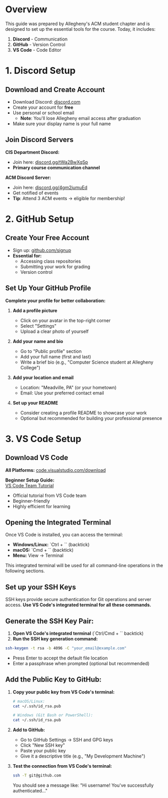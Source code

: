 # Overview

This guide was prepared by Allegheny's ACM student chapter and is designed to set up the essential tools for the course. Today, it includes:

1. **Discord** - Communication
2. **GitHub** - Version Control  
3. **VS Code** - Code Editor

<!-- Commented out for now:
4. **Python** - Programming Language
5. **Raspberry Pi Pico Extension** - Hardware
6. **AI Tools** - Development Assistance
-->

# 1. Discord Setup

## Download and Create Account

- Download Discord: [discord.com](https://discord.com/)
- Create your account for **free**
- Use personal or school email
  - **Note**: You'll lose Allegheny email access after graduation
- Make sure your display name is your full name

## Join Discord Servers

**CIS Department Discord:**

- Join here: [discord.gg/tWa2BwXqSp](https://discord.gg/tWa2BwXqSp)
- **Primary course communication channel**

**ACM Discord Server:**

- Join here: [discord.gg/4gm2jumuEd](https://discord.gg/4gm2jumuEd)
- Get notified of events
- **Tip**: Attend 3 ACM events → eligible for membership!

# 2. GitHub Setup

## Create Your Free Account

- Sign up: [github.com/signup](https://github.com/signup)
- **Essential for:**
  - Accessing class repositories
  - Submitting your work for grading
  - Version control

## Set Up Your GitHub Profile

**Complete your profile for better collaboration:**

1. **Add a profile picture**
   - Click on your avatar in the top-right corner
   - Select "Settings"
   - Upload a clear photo of yourself

2. **Add your name and bio**
   - Go to "Public profile" section
   - Add your full name (first and last)
   - Write a brief bio (e.g., "Computer Science student at Allegheny College")

3. **Add your location and email**
   - Location: "Meadville, PA" (or your hometown)
   - Email: Use your preferred contact email

4. **Set up your README**
   - Consider creating a profile README to showcase your work
   - Optional but recommended for building your professional presence

# 3. VS Code Setup

## Download VS Code

**All Platforms:** [code.visualstudio.com/download](https://code.visualstudio.com/download)

**Beginner Setup Guide:**  
[VS Code Team Tutorial](https://www.youtube.com/watch?v=B-s71n0dHUk)

- Official tutorial from VS Code team
- Beginner-friendly
- Highly efficient for learning

## Opening the Integrated Terminal

Once VS Code is installed, you can access the terminal:

- **Windows/Linux:** `Ctrl + `` (backtick)
- **macOS:** `Cmd + `` (backtick)
- **Menu:** View → Terminal

This integrated terminal will be used for all command-line operations in the following sections.

## Set up your SSH Keys

SSH keys provide secure authentication for Git operations and server access. **Use VS Code's integrated terminal for all these commands.**

## Generate the SSH Key Pair:

1. **Open VS Code's integrated terminal** (`Ctrl/Cmd + `` backtick)
2. **Run the SSH key generation command:**

```bash
ssh-keygen -t rsa -b 4096 -C "your_email@example.com"
```

- Press Enter to accept the default file location
- Enter a passphrase when prompted (optional but recommended)

## Add the Public Key to GitHub:

1. **Copy your public key from VS Code's terminal:**
   ```bash
   # macOS/Linux:
   cat ~/.ssh/id_rsa.pub
   
   # Windows (Git Bash or PowerShell):
   cat ~/.ssh/id_rsa.pub
   ```

2. **Add to GitHub:**
   - Go to GitHub Settings → SSH and GPG keys
   - Click "New SSH key"
   - Paste your public key
   - Give it a descriptive title (e.g., "My Development Machine")

3. **Test the connection from VS Code's terminal:**
   ```bash
   ssh -T git@github.com
   ```
   
   You should see a message like: "Hi username! You've successfully authenticated..."

<!--
# 4. Python Installation

## Installation Requirements

Different methods for different operating systems!

**Helpful Resource:**  
[Real Python Installation Guide](https://realpython.com/installing-python/)

**Choose your OS:**

- Windows, macOS, or Linux guides available
- **Use the Official Installer method**

## Installation Tips

**Unsure about your OS?**

- Don't hesitate to ask!
- Department laptops generally use **Linux**

**Installation Options:**

- Default options are usually fine
- Ask questions if you're unsure!

# 5. Raspberry Pi Pico Extension

## Installing the Extension

1. **Open VS Code**
2. **Go to Extensions Marketplace**
3. **Search:** "Raspberry Pi Pico"
4. **Install** with a simple click!

## Important Note

**Ensure** the extension is published by **Raspberry Pi**

- Look for the official publisher name
- Avoid unofficial extensions

# 6. AI Tools Setup

## Overview

Essential AI tools for enhanced coding experience:

- GitHub Copilot
- GPT-4.1 & Premium Models
- Gemini CLI
- OpenCode CLI
- VS Code Integration

## 6a. GitHub Copilot

**Enable GitHub Copilot:**

- Go to [github.com/features/copilot](https://github.com/features/copilot)
- Sign up with your GitHub account
- **Students**: Eligible for GitHub Student Developer Pack (includes free Copilot!)

## Install Copilot Extension

1. Open **VS Code**
2. Go to **Extensions**
3. Search **"GitHub Copilot"**
4. Click **Install**
5. Sign into GitHub when prompted

## 6b. GPT-4.1 & Premium Models

**Access Requirements:**

- Log into ChatGPT with GitHub or personal account
- **GPT-4.1**: Unlimited usage under student plan
- **Premium Models**: 300 requests/month
  - Claude Sonnet 3.5
  - GPT-5

**💡 Pro Tip:** CLI uses fewer premium requests than VS Code extension!

## 6c. Gemini CLI

**Google's AI CLI Tool**

Install using npx:

```bash
npx https://github.com/google-gemini/gemini-cli
```

Perfect for AI-powered coding tasks directly from terminal!

## 6d. OpenCode CLI

**AI Coding Agent Tool**

Install and launch:

```bash
npx opencode-ai@latest
```

Another powerful tool for our coding workflow.

## 6e. VS Code AI Integration

**Optional but Recommended**

Install VS Code extensions for better integration:

1. **Gemini CLI**
2. **OpenCode AI**

**VS Code → Extensions → Search for each tool**


# Setup Complete! ✅

## You now have:

- ✅ Discord for communication  
- ✅ GitHub account ready  
- ✅ VS Code configured with SSH keys


- ✅ Python installed  
- ✅ Raspberry Pi Pico extension  
- ✅ AI tools ready

## Questions?

Ready to start coding with our complete development environment!

## Let's begin our coding journey! 🚀
-->
